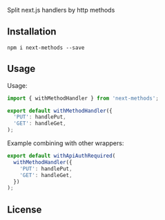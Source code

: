 Split next.js handlers by http methods

## Installation

```
npm i next-methods --save
```
## Usage

Usage:

```javascript
import { withMethodHandler } from 'next-methods';

export default withMethodHandler({
  'PUT': handlePut,
  'GET': handleGet,
);
```

Example combining with other wrappers:

```javascript
export default withApiAuthRequired(
  withMethodHandler({
    'PUT': handlePut,
    'GET': handleGet,
  })
);
```

## License
